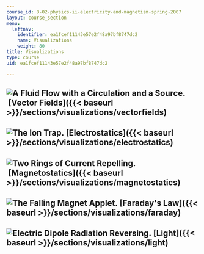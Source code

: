 ```yaml
---
course_id: 8-02-physics-ii-electricity-and-magnetism-spring-2007
layout: course_section
menu:
  leftnav:
    identifier: ea1fcef11143e57e2f48a97bf8747dc2
    name: Visualizations
    weight: 80
title: Visualizations
type: course
uid: ea1fcef11143e57e2f48a97bf8747dc2

---
```


![A Fluid Flow with a Circulation and a Source.](/courses/physics/8-02-physics-ii-electricity-and-magnetism-spring-2007/visualizations/10divcurlThumb.jpg) [Vector Fields]({{< baseurl >}}/sections/visualizations/vectorfields)
--------------------------------------------------------------------------------------------------------------------------------------------------------------------------------------------------------------------------------

![The Ion Trap.](/courses/physics/8-02-physics-ii-electricity-and-magnetism-spring-2007/visualizations/23trapthumb.jpg) [Electrostatics]({{< baseurl >}}/sections/visualizations/electrostatics)
------------------------------------------------------------------------------------------------------------------------------------------------------------------------------------------------

![Two Rings of Current Repelling.](/courses/physics/8-02-physics-ii-electricity-and-magnetism-spring-2007/visualizations/16magForceRepThumb.jpg) [Magnetostatics]({{< baseurl >}}/sections/visualizations/magnetostatics)
-------------------------------------------------------------------------------------------------------------------------------------------------------------------------------------------------------------------------

![The Falling Magnet Applet.](/courses/physics/8-02-physics-ii-electricity-and-magnetism-spring-2007/visualizations/14fallingmagthumb.jpg) [Faraday's Law]({{< baseurl >}}/sections/visualizations/faraday)
-----------------------------------------------------------------------------------------------------------------------------------------------------------------------------------------------------------

![Electric Dipole Radiation Reversing.](/courses/physics/8-02-physics-ii-electricity-and-magnetism-spring-2007/visualizations/02smPtDipThumb.jpg) [Light]({{< baseurl >}}/sections/visualizations/light)
--------------------------------------------------------------------------------------------------------------------------------------------------------------------------------------------------------